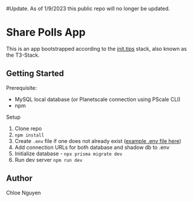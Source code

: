 #Update. As of 1/9/2023 this public repo will no longer be updated.

# Share Polls App

This is an app bootstrapped according to the [init.tips](https://init.tips) stack, also known as the T3-Stack.

## Getting Started

Prerequisite:

- MySQL local database (or Planetscale connection using PScale CLI)
- npm

Setup

1. Clone repo
1. `npm install`
1. Create `.env` file if one does not already exist ([example .env file here](https://github.com/ChloeWhen117/sharepolls-public/blob/master/.env.example))
1. Add connection URLs for both database and shadow db to .env
1. Initialize database - `npx prisma migrate dev`
1. Run dev server `npm run dev`

## Author
Chloe Nguyen
